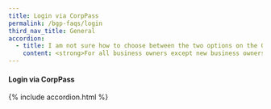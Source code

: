 ```yaml
---
title: Login via CorpPass
permalink: /bgp-faqs/login
third_nav_title: General
accordion:
  - title: I am not sure how to choose between the two options on the GoBusiness Licensing homepage. Where can I get help?
    content: <strong>For all business owners except new business owners in the food services industry</strong><br><br>The right option, Self-Service feature (previously called LicenceOne) is for you, if you:<br>1.Have previously applied for licences or created application drafts on LicenceOne<br>2.Are a new business owner from any industry except food services
---
```


#### Login via CorpPass
{% include accordion.html %}